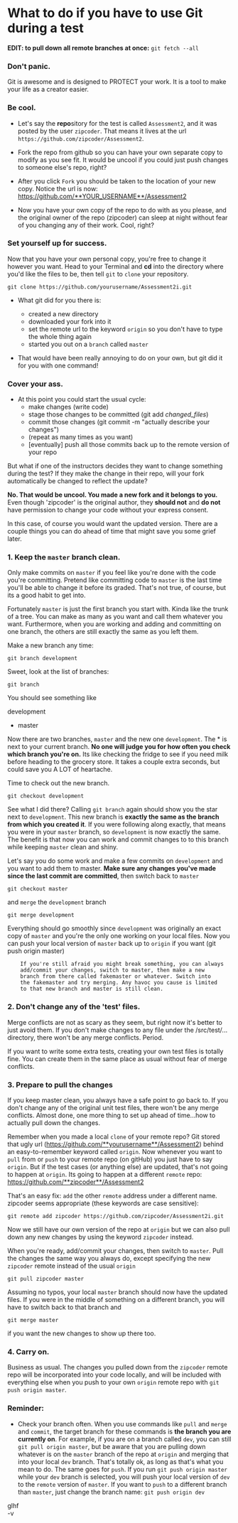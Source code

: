 # What to do if you have to use Git during a test

**EDIT: to pull down all remote  branches at once:** `git fetch --all`
 
###  Don't panic. 
Git is awesome and is designed to PROTECT your work. It is a tool to make your life as a creator easier.
###  Be cool.
* Let's say the **repo**sitory for the test is called `Assessment2`, and it was posted by the user `zipcoder`. That means it lives at the url `https://github.com/zipcoder/Assessment2`.

* Fork the repo from github so you can have your own separate copy to modify as you see fit. It would be uncool if you could just push changes to someone else's repo, right?

* After you click `Fork` you should be taken to the location of your new copy. Notice the url is now: https://github.com/**YOUR_USERNAME**/Assessment2

* Now you have your own copy of the repo to do with as you please, and the original owner of the repo (zipcoder) can sleep at night without fear of you changing any of their work. Cool, right?

###  Set yourself up for success.
Now that you have your own personal copy, you're free to change it however you want. Head to your Terminal and **cd** into the directory where you'd like the files to be, then tell `git` to `clone` your repository. 

`git clone https://github.com/yourusername/Assessment2i.git`

* What git did for you there is:
	+ created a new directory
	+ downloaded your fork into it
	+ set the remote url to the keyword `origin` so you don't have to type the whole thing again
	+ started you out on a `branch` called `master`
	
* That would have been really annoying to do on your own, but git did it for you with one command!

###  Cover your ass.
* At this point you could start the usual cycle:
	+ make changes (write code)
	+ stage those changes to be committed (git add *changed_files*)
	+ commit those changes (git commit -m "actually describe your changes")
	+ (repeat as many times as you want)
	+ [eventually] push all those commits back up to the remote version of your repo

 But what if one of the instructors decides they want to change something during the test? If they make the change in their repo, will your fork automatically be changed to reflect the update? 

**No. That would be uncool. You made a new fork and it belongs to you.** Even though 'zipcoder' is the original author, they **should not** and **do not** have permission to change your code without your express consent. 

In this case, of course you would want the updated version. There are a couple things you can do ahead of time that might save you some grief later.
	
### 1. Keep the `master` branch clean. 
Only make commits on `master` if you feel like you're done with the code you're committing. Pretend like committing code to `master` is the last time you'll be able to change it before its graded. That's not true, of course, but its a good habit to get into.

Fortunately `master` is just the first branch you start with. Kinda like the trunk of a tree. You can make as many as you want and call them whatever you want. Furthermore, when you are working and adding and committing on one branch, the others are still exactly the same as you left them. 

Make a new branch any time:  

`git branch development`  
	
Sweet, look at the list of branches:  

`git branch`

You should see something like

  development  
* master  

 Now there are two branches, `master` and the new one `development`. The * is next to your current branch. **No one will judge you for how often you check which branch you're on.** Its like checking the fridge to see if you need milk before heading to the grocery store. It takes a couple extra seconds, but could save you A LOT of heartache.

Time to check out the new branch.

`git checkout development` 

See what I did there? Calling `git branch` again should show you the star next to `development`. This new branch is **exactly the same as the branch from which you created it**. If you were following along exactly, that means you were in your `master` branch, so `development` is now exactly the same. The benefit is that now you can work and commit changes to to this branch while keeping `master` clean and shiny.

Let's say you do some work and make a few commits on `development` and you want to add them to master. **Make sure any changes you've made since the last commit are committed**, then switch back to `master`  

`git checkout master`  

and `merge` the `development` branch  

`git merge development` 

Everything should go smoothly since `development` was originally an exact copy of `master`  and you're the only one working on your local files. Now you can push your local version of `master` back up to `origin` if you want (git push origin master)
  
		If you're still afraid you might break something, you can always 
		add/commit your changes, switch to master, then make a new 
		branch from there called fakemaster or whatever. Switch into 
		the fakemaster and try merging. Any havoc you cause is limited 
		to that new branch and master is still clean.

### 2. Don't change any of the 'test' files.

Merge conflicts are not as scary as they seem, but right now it's better to just avoid them. If you don't make changes to any file under the /src/test/... directory, there won't be any merge conflicts. Period.

If you want to write some extra tests, creating your own test files is totally fine. You can create them in the same place as usual without fear of merge conflicts. 

### 3. Prepare to pull the changes

If you keep master clean, you always have a safe point to go back to. If you don't change any of the original unit test files, there won't be any merge conflicts. Almost done, one more thing to set up ahead of time...how to actually pull down the changes.

Remember when you made a local `clone` of your remote repo? Git stored that ugly url (https://github.com/**yourusername**/Assessment2) behind an easy-to-remember keyword called `origin`. Now whenever you want to `pull` from or `push` to your remote repo (on gitHub) you just have to say `origin`. But if the test cases (or anything else) are updated, that's not going to happen at `origin`. Its going to happen at a different `remote` repo: https://github.com/**zipcoder**/Assessment2  

That's an easy fix: `add` the other `remote` address under a different name. zipcoder seems appropriate (these keywords are case sensitive):

`git remote add zipcoder https://github.com/zipcoder/Assessment2i.git`  

Now we still have our own version of the repo at `origin` but we can also pull down any new changes by using the keyword `zipcoder` instead. 

When you're ready, add/commit your changes, then switch to `master`. Pull the changes the same way you always do, except specifying the new `zipcoder` remote instead of the usual `origin` 

`git pull zipcoder master`  

Assuming no typos, your local `master` branch should now have the updated files. If you were in the middle of something on a different branch, you will have to switch back to that branch and  

 `git merge master`  

if you want the new changes to show up there too.  

### 4. Carry on.

Business as usual. The changes you pulled down from the `zipcoder` remote repo will be incorporated into your code locally, and will be included with everything else when you push to your own `origin` remote repo with `git push origin master`.

### Reminder: 
* Check your branch often. When you use commands like `pull` and `merge` and `commit`, the target branch for these commands is **the branch you are currently on**. For example, if you are on a branch called `dev`, you can still `git pull origin master`, but be aware that you are pulling down whatever is on the `master` branch of the repo at `origin` and merging that into your local `dev` branch. That's totally ok, as long as that's what you mean to do. The same goes for `push`. If you run `git push origin master` while your `dev` branch is selected, you will push your local version of `dev` to the `remote` version of `master`. If you want to `push` to a different branch than `master`, just change the branch name: `git push origin dev`  
  
  
glhf  
-v
